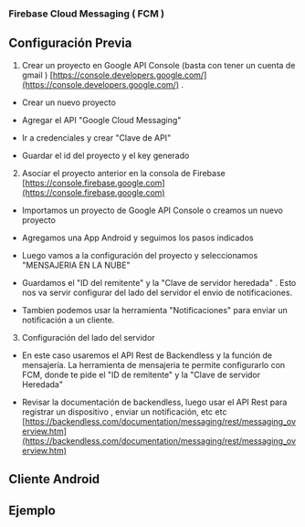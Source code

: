 
### Firebase Cloud Messaging ( FCM )

## Configuración Previa

1. Crear un proyecto en Google API Console (basta con tener un cuenta de gmail ) [https://console.developers.google.com/](https://console.developers.google.com/) . 
  
  - Crear un nuevo proyecto
  
  - Agregar el API "Google Cloud Messaging"
  
  - Ir a credenciales y crear "Clave de API"
  
  - Guardar el id del proyecto y el key generado
  
2. Asociar el proyecto anterior en la consola de Firebase [https://console.firebase.google.com](https://console.firebase.google.com)

  - Importamos un proyecto de Google API Console o creamos un nuevo proyecto
  
  - Agregamos una App Android y seguimos los pasos indicados
  
  - Luego vamos a la configuración del proyecto y seleccionamos "MENSAJERIA EN LA NUBE"
  
  - Guardamos el "ID del remitente" y la "Clave de servidor heredada" . Esto nos va servir configurar del lado del servidor el envio de notificaciones.
  
  - Tambien podemos usar la herramienta "Notificaciones" para enviar un notificación a un cliente.
  
  
3. Configuración del lado del servidor

  - En este caso usaremos el API Rest de Backendless y la función de mensajería. La herramienta de mensajeria te permite configurarlo con FCM, donde te pide el "ID de remitente" y la "Clave de servidor Heredada"
  
  - Revisar la documentación de backendless, luego usar el API Rest  para registrar un dispositivo , enviar un notificación, etc etc [https://backendless.com/documentation/messaging/rest/messaging_overview.htm](https://backendless.com/documentation/messaging/rest/messaging_overview.htm)
  
  
## Cliente Android


## Ejemplo 
